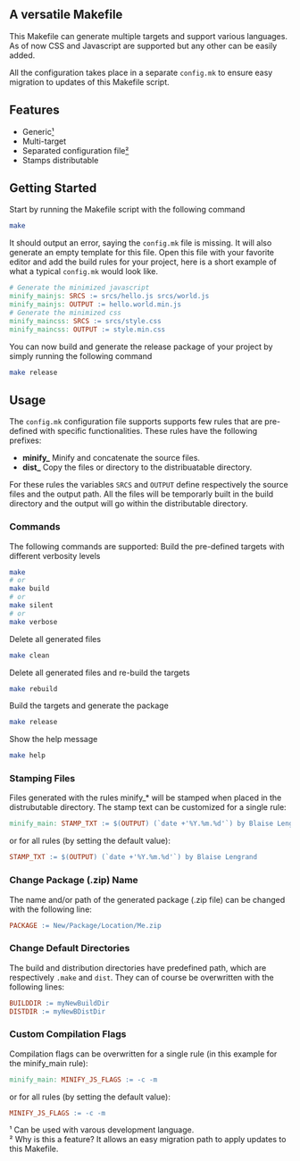 ## A versatile Makefile

This Makefile can generate multiple targets and support various languages. As of now CSS and Javascript are supported but any other can be easily added.

All the configuration takes place in a separate <code>config.mk</code> to ensure easy migration to updates of this Makefile script.

## Features

* Generic[¹](#generic)
* Multi-target
* Separated configuration file[²](#separated-config)
* Stamps distributable

## Getting Started

Start by running the Makefile script with the following command
```bash 
make
```

It should output an error, saying the <code>config.mk</code> file is missing. It will also generate an empty template for this file.
Open this file with your favorite editor and add the build rules for your project, here is a short example of what a typical
<code>config.mk</code> would look like.

```makefile
# Generate the minimized javascript
minify_mainjs: SRCS := srcs/hello.js srcs/world.js
minify_mainjs: OUTPUT := hello.world.min.js
# Generate the minimized css
minify_maincss: SRCS := srcs/style.css
minify_maincss: OUTPUT := style.min.css
```

You can now build and generate the release package of your project by simply running the following command
```bash 
make release
```

## Usage

The <code>config.mk</code> configuration file supports supports few rules that are pre-defined with
specific functionalities. These rules have the following prefixes:
 - **minify_** Minify and concatenate the source files.
 - **dist_** Copy the files or directory to the distribuatable directory.

For these rules the variables <code>SRCS</code> and <code>OUTPUT</code> define respectively the source files and the output path.
All the files will be temporarly built in the build directory and the output will go within the
distributable directory.

### Commands

The following commands are supported:
Build the pre-defined targets with different verbosity levels
```bash 
make
# or
make build
# or
make silent
# or 
make verbose
```
Delete all generated files
```bash 
make clean
```
Delete all generated files and re-build the targets
```bash 
make rebuild
```
Build the targets and generate the package
```bash 
make release
```
Show the help message
```bash 
make help
```
### Stamping Files

Files generated with the rules minify_* will be stamped when placed in the distrubutable directory.
The stamp text can be customized for a single rule:
```makefile 
minify_main: STAMP_TXT := $(OUTPUT) (`date +'%Y.%m.%d'`) by Blaise Lengrand
```
or for all rules (by setting the default value):
```makefile 
STAMP_TXT := $(OUTPUT) (`date +'%Y.%m.%d'`) by Blaise Lengrand
```

### Change Package (.zip) Name

The name and/or path of the generated package (.zip file) can be changed with the following line:
```makefile 
PACKAGE := New/Package/Location/Me.zip
```

### Change Default Directories

The build and distribution directories have predefined path, which are respectively <code>.make</code> and <code>dist</code>.
They can of course be overwritten with the following lines:
```makefile 
BUILDDIR := myNewBuildDir
DISTDIR := myNewBDistDir
```

### Custom Compilation Flags

Compilation flags can be overwritten for a single rule (in this example for the minify_main rule):
```makefile 
minify_main: MINIFY_JS_FLAGS := -c -m
```
or for all rules (by setting the default value):
```makefile 
MINIFY_JS_FLAGS := -c -m
```

<a name="generic">¹</a> Can be used with varous development language.<br/>
<a name="separated-config">²</a> Why is this a feature? It allows an easy migration path to apply updates to this Makefile.<br/>